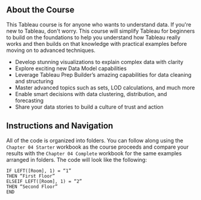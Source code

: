 
## About the Course
This Tableau course is for anyone who wants to understand data. If you're new to Tableau, don't worry. This course will simplify Tableau for beginners to build on the foundations to help you understand how Tableau really works and then builds on that knowledge with practical examples before moving on to advanced techniques.

* Develop stunning visualizations to explain complex data with clarity
* Explore exciting new Data Model capabilities
* Leverage Tableau Prep Builder’s amazing capabilities for data cleaning and structuring
* Master advanced topics such as sets, LOD calculations, and much more
* Enable smart decisions with data clustering, distribution, and forecasting
* Share your data stories to build a culture of trust and action

## Instructions and Navigation
All of the code is organized into folders. You can follow along using the ``Chapter 04 Starter`` workbook as the course proceeds and compare your results with the ``Chapter 04 Complete`` workbook for the same examples arranged in folders. 
The code will look like the following:
```
IF LEFT([Room], 1) = “1”
THEN “First Floor” 
ELSEIF LEFT([Room], 1) = “2” 
THEN “Second Floor” 
END 


```

